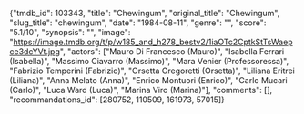 {"tmdb_id": 103343, "title": "Chewingum", "original_title": "Chewingum", "slug_title": "chewingum", "date": "1984-08-11", "genre": "", "score": "5.1/10", "synopsis": "", "image": "https://image.tmdb.org/t/p/w185_and_h278_bestv2/1iaOTc2CptkStTsWaepce3dcYVt.jpg", "actors": ["Mauro Di Francesco (Mauro)", "Isabella Ferrari (Isabella)", "Massimo Ciavarro (Massimo)", "Mara Venier (Professoressa)", "Fabrizio Temperini (Fabrizio)", "Orsetta Gregoretti (Orsetta)", "Liliana Eritrei (Liliana)", "Anna Melato (Anna)", "Enrico Montuori (Enrico)", "Carlo Mucari (Carlo)", "Luca Ward (Luca)", "Marina Viro (Marina)"], "comments": [], "recommandations_id": [280752, 110509, 161973, 57015]}